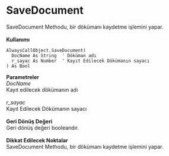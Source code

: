 # SaveDocument

SaveDocument Methodu, bir dökümanı kaydetme işlemini yapar.\
\
**Kullanımı**

```
AlwaysCallObject.SaveDocument(
  DocName As String  ' Döküman adı
  r_sayac As Number  ' Kayıt Edilecek Dökümanın sayacı
) As Bool
```

**Parametreler**\
_DocName_\
Kayıt edilecek dökümanın adı\
\
_r\_sayac_\
Kayıt Edilecek Dökümanın sayacı\
\
**Geri Dönüş Değeri**\
Geri dönüş değeri booleandır.\
\
**Dikkat Edilecek Noktalar**\
SaveDocument Methodu, bir dökümanı kaydetme işlemini yapar.
